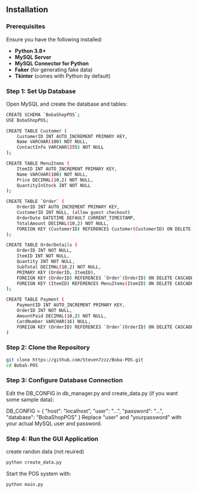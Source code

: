 ## Installation

### Prerequisites
Ensure you have the following installed:
- **Python 3.8+**
- **MySQL Server**
- **MySQL Connector for Python**
- **Faker** (for generating fake data)
- **Tkinter** (comes with Python by default)


### Step 1: Set Up Database
Open MySQL and create the database and tables:

```sh
​​CREATE SCHEMA `BobaShopPOS`;
USE BobaShopPOS;

CREATE TABLE Customer (
    CustomerID INT AUTO_INCREMENT PRIMARY KEY,
    Name VARCHAR(100) NOT NULL,
    ContactInfo VARCHAR(255) NOT NULL
);

CREATE TABLE MenuItems (
    ItemID INT AUTO_INCREMENT PRIMARY KEY,
    Name VARCHAR(100) NOT NULL,
    Price DECIMAL(10,2) NOT NULL,
    QuantityInStock INT NOT NULL
);

CREATE TABLE `Order` (
    OrderID INT AUTO_INCREMENT PRIMARY KEY,
    CustomerID INT NULL, (allow guest checkout)
    OrderDate DATETIME DEFAULT CURRENT_TIMESTAMP,
    TotalAmount DECIMAL(10,2) NOT NULL,
    FOREIGN KEY (CustomerID) REFERENCES Customer(CustomerID) ON DELETE CASCADE
);

CREATE TABLE OrderDetails (
    OrderID INT NOT NULL,
    ItemID INT NOT NULL,
    Quantity INT NOT NULL,
    SubTotal DECIMAL(10,2) NOT NULL,
    PRIMARY KEY (OrderID, ItemID),
    FOREIGN KEY (OrderID) REFERENCES `Order`(OrderID) ON DELETE CASCADE,
    FOREIGN KEY (ItemID) REFERENCES MenuItems(ItemID) ON DELETE CASCADE
);

CREATE TABLE Payment (
    PaymentID INT AUTO_INCREMENT PRIMARY KEY,
    OrderID INT NOT NULL,
    AmountPaid DECIMAL(10,2) NOT NULL,
    CardNumber VARCHAR(16) NULL,
    FOREIGN KEY (OrderID) REFERENCES `Order`(OrderID) ON DELETE CASCADE
)
```

### Step 2: Clone the Repository
```sh
git clone https://github.com/Steven7zzz/Boba-POS.git
cd BobaS-POS
```

### Step 3: Configure Database Connection
Edit the DB_CONFIG in db_manager.py and create_data.py (if you want some sample data):

DB_CONFIG = {
    "host": "localhost",
    "user": "...",
    "password": "...",
    "database": "BobaShopPOS"
}
Replace "user" and "yourpassword" with your actual MySQL user and password.

### Step 4: Run the GUI Application
create randon data (not reuired)
```sh
python create_data.py
```
Start the POS system with:
```sh
python main.py
```